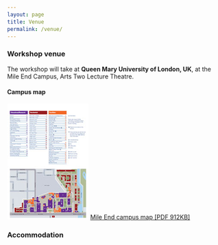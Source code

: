 ```yaml
---
layout: page
title: Venue
permalink: /venue/
---
```


### Workshop venue

The workshop will take at **Queen Mary University of London, UK**, at the Mile End Campus, Arts Two Lecture Theatre.

#### Campus map
<a href="/assets/Mile-End_map-May2018.pdf"><img src="/assets/mile-end-campus-map.jpg" alt="Mile End Campus map"  style="      " /></a>
<a href="/assets/Mile-End_map-May2018.pdf">Mile End campus map [PDF 912KB]</a>

### Accommodation


